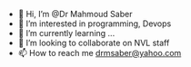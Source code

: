 - 👋 Hi, I’m @Dr Mahmoud Saber
- 👀 I’m interested in programming, Devops
- 🌱 I’m currently learning ...
- 💞️ I’m looking to collaborate on NVL staff
- 📫 How to reach me drmsaber@yahoo.com

<!---
drmsaber/drmsaber is a ✨ special ✨ repository because its `README.md` (this file) appears on your GitHub profile.
You can click the Preview link to take a look at your changes.
--->
